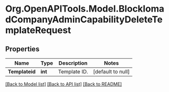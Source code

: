 # Org.OpenAPITools.Model.BlockIomadCompanyAdminCapabilityDeleteTemplateRequest

## Properties

Name | Type | Description | Notes
------------ | ------------- | ------------- | -------------
**Templateid** | **int** | Template ID. | [default to null]

[[Back to Model list]](../README.md#documentation-for-models) [[Back to API list]](../README.md#documentation-for-api-endpoints) [[Back to README]](../README.md)

